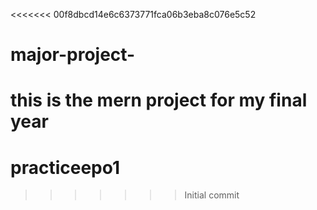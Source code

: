 <<<<<<< 00f8dbcd14e6c6373771fca06b3eba8c076e5c52
# major-project-
this is the mern project for my final year 
=======
# practiceepo1
>>>>>>> Initial commit
